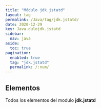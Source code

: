 ```yaml
---
title: "Módulo jdk.jstatd"
layout: tag
permalink: /Java/tag/jdk.jstatd/
date: 2020-12-29
key: Java.dulojdk.jstatd
sidebar: 
  nav: java
aside: 
  toc: true
pagination: 
  enabled: true
  tag: "jdk.jstatd"
  permalink: /:num/
---
```


<h2>Elementos</h2>
Todos los elementos del modulo <strong>jdk.jstatd</strong>
